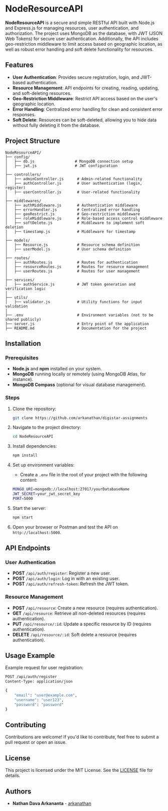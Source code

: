 
# NodeResourceAPI

**NodeResourceAPI** is a secure and simple RESTful API built with Node.js and Express.js for managing resources, user authentication, and authorization. The project uses MongoDB as the database, with JWT (JSON Web Tokens) for secure user authentication. Additionally, the API includes geo-restriction middleware to limit access based on geographic location, as well as robust error handling and soft delete functionality for resources.

## Features
- **User Authentication**: Provides secure registration, login, and JWT-based authentication.
- **Resource Management**: API endpoints for creating, reading, updating, and soft-deleting resources.
- **Geo-Restriction Middleware**: Restrict API access based on the user's geographic location.
- **Error Handling**: Centralized error handling for clean and consistent error responses.
- **Soft Delete**: Resources can be soft-deleted, allowing you to hide data without fully deleting it from the database.

## Project Structure
```plaintext
NodeResourceAPI/
├── config/
│   ├── db.js                  # MongoDB connection setup
│   ├── jwt.js                 # JWT configuration
│
├── controllers/
│   ├── adminController.js      # Admin-related functionality
│   ├── authController.js       # User authentication (login, register)
│   ├── userController.js       # User-related functionality
│
├── middlewares/
│   ├── authMiddleware.js       # Authentication middleware
│   ├── errorHandler.js         # Centralized error handling
│   ├── geoRestrict.js          # Geo-restriction middleware
│   ├── roleMiddleware.js       # Role-based access control middleware
│   ├── softDelete.js           # Middleware to implement soft deletion
│   ├── timestamp.js            # Middleware for timestamp
│
├── models/
│   ├── Resource.js             # Resource schema definition
│   ├── userModel.js            # User schema definition
│
├── routes/
│   ├── authRoutes.js           # Routes for authentication
│   ├── resourceRoutes.js       # Routes for resource management
│   ├── userRoutes.js           # Routes for user management
│
├── services/
│   ├── authService.js          # JWT token generation and verification logic
│
├── utils/
│   ├── validator.js            # Utility functions for input validation
│
├── .env                        # Environment variables (not to be shared publicly)
├── server.js                   # Entry point of the application
├── README.md                   # Documentation for the project

```

## Installation

### Prerequisites
- **Node.js** and **npm** installed on your system.
- **MongoDB** running locally or remotely (using MongoDB Atlas, for instance).
- **MongoDB Compass** (optional for visual database management).

### Steps

1. Clone the repository:

   ```bash
   git clone https://github.com/arkanathan/digistar-assignments
   ```

2. Navigate to the project directory:

   ```bash
   cd NodeResourceAPI
   ```

3. Install dependencies:

   ```bash
   npm install
   ```

4. Set up environment variables:
   - Create a `.env` file in the root of your project with the following content:

   ```bash
   MONGO_URI=mongodb://localhost:27017/yourDatabaseName
   JWT_SECRET=your_jwt_secret_key
   PORT=5000
   ```

5. Start the server:

   ```bash
   npm start
   ```

6. Open your browser or Postman and test the API on `http://localhost:5000`.

## API Endpoints

### User Authentication

- **POST** `/api/auth/register`: Register a new user.
- **POST** `/api/auth/login`: Log in with an existing user.
- **POST** `/api/auth/refresh-token`: Refresh the JWT token.

### Resource Management

- **POST** `/api/resource`: Create a new resource (requires authentication).
- **GET** `/api/resource`: Retrieve all non-deleted resources (requires authentication).
- **PUT** `/api/resource/:id`: Update a specific resource by ID (requires authentication).
- **DELETE** `/api/resource/:id`: Soft delete a resource (requires authentication).

## Usage Example

Example request for user registration:

```bash
POST /api/auth/register
Content-Type: application/json

{
    "email": "user@example.com",
    "username": "user123",
    "password": "password"
}
```

## Contributing

Contributions are welcome! If you'd like to contribute, feel free to submit a pull request or open an issue.

## License

This project is licensed under the MIT License. See the [LICENSE](LICENSE) file for details.

## Authors

- **Nathan Dava Arkananta** - [arkanathan](https://github.com/arkanathan)
